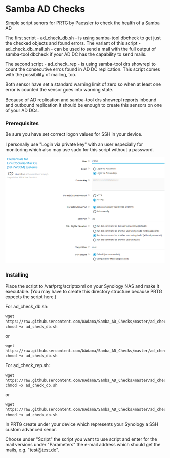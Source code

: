 # Samba AD Checks
Simple script senors for PRTG by Paessler to check the health of a Samba AD

The first script - ad_check_db.sh - is using samba-tool dbcheck to get just the checked objects and found errors. The variant of this script - ad_check_db_mail.sh - can be used to send a mail with the full output of samba-tool dbcheck if your AD DC has the capability to send mails.

The second script - ad_check_rep - is using samba-tool drs showrepl to count the consecutive erros found in AD DC replication. This script comes with the possibility of mailing, too.

Both sensor have set a standard warning limit of zero so when at least one error is counted the sensor goes into warning state.

Because of AD replication and samba-tool drs showrepl reports inbound and outbound replication it should be enough to create this sensors on one of your AD DCs.

### Prerequisites

Be sure you have set correct logon values for SSH in your device.

I personally use "Login via private key" with an user especially for monitoring which also may use sudo for this script without a password.

![Screenshot1](https://github.com/WAdama/Samba_AD_Checks/blob/master/images/ssh_settings.png)

### Installing

Place the script to /var/prtg/scriptsxml on your Synology NAS and make it executable. (You may have to create this directory structure because PRTG expects the script here.)

For ad_check_db.sh:
```
wget https://raw.githubusercontent.com/WAdama/Samba_AD_Checks/master/ad_check_db.sh
chmod +x ad_check_db.sh
```
or

```
wget https://raw.githubusercontent.com/WAdama/Samba_AD_Checks/master/ad_check_db_mail.sh
chmod +x ad_check_db.sh
```
For ad_check_rep.sh:
```
wget https://raw.githubusercontent.com/WAdama/Samba_AD_Checks/master/ad_check_rep.sh
chmod +x ad_check_db.sh
```
or

```
wget https://raw.githubusercontent.com/WAdama/Samba_AD_Checks/master/ad_check_rep_mail.sh
chmod +x ad_check_db.sh
```

In PRTG create under your device which represents your Synology a SSH custom advanced senor.

Choose under "Script" the script you want to use script and enter for the mail versions under "Parameters" the e-mail address which should get the mails, e.g. "test@test.de".
